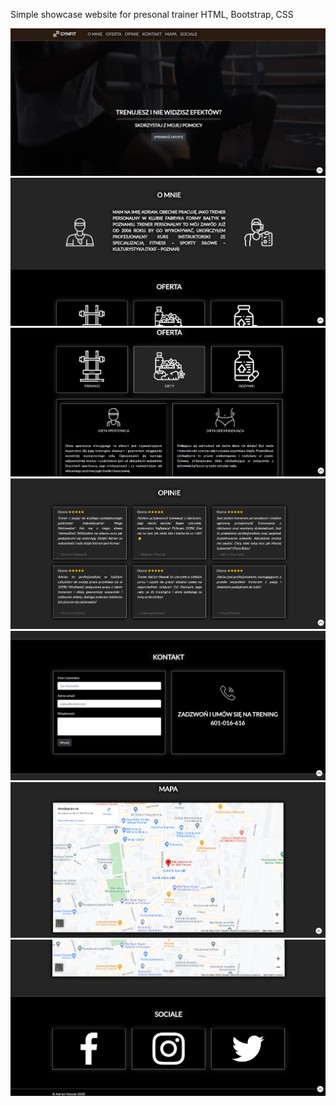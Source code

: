 Simple showcase website for presonal trainer
HTML, Bootstrap, CSS


![1](https://github.com/adriannowaq/Personal-Trainer/blob/main/readme/PT%20(1).png)
![2](https://github.com/adriannowaq/Personal-Trainer/blob/main/readme/PT%20(2).png)
![3](https://github.com/adriannowaq/Personal-Trainer/blob/main/readme/PT%20(3).png)
![4](https://github.com/adriannowaq/Personal-Trainer/blob/main/readme/PT%20(4).png)
![5](https://github.com/adriannowaq/Personal-Trainer/blob/main/readme/PT%20(5).png)
![6](https://github.com/adriannowaq/Personal-Trainer/blob/main/readme/PT%20(6).png)
![7](https://github.com/adriannowaq/Personal-Trainer/blob/main/readme/PT%20(7).png)
